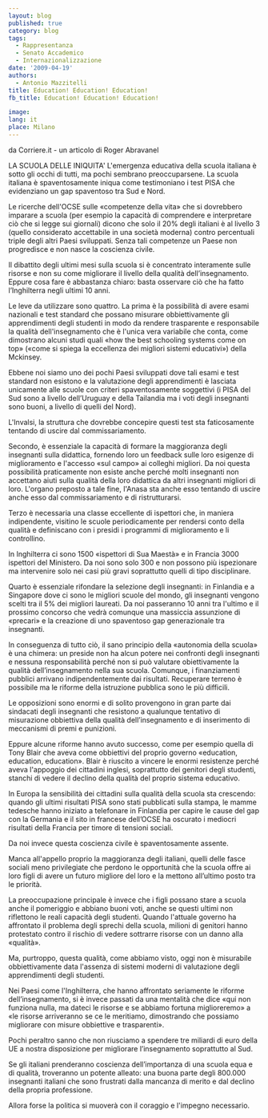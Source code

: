 ```yaml
---
layout: blog
published: true
category: blog
tags:
  - Rappresentanza
  - Senato Accademico
  - Internazionalizzazione
date: '2009-04-19'
authors:
  - Antonio Mazzitelli
title: Education! Education! Education!
fb_title: Education! Education! Education!

image: 
lang: it
place: Milano
---
```


da Corriere.it - un articolo di Roger Abravanel

LA SCUOLA DELLE INIQUITA' L'emergenza educativa della scuola italiana è sotto gli occhi di tutti, ma pochi sembrano preoccuparsene. La scuola italiana è spaventosamente iniqua come testimoniano i test PISA che evidenziano un gap spaventoso tra Sud e Nord.

Le ricerche dell'OCSE sulle «competenze della vita» che si dovrebbero imparare a scuola (per esempio la capacità di comprendere e interpretare ciò che si legge sui giornali) dicono che solo il 20% degli italiani è al livello 3 (quello considerato accettabile in una società moderna) contro percentuali triple degli altri Paesi sviluppati. Senza tali competenze un Paese non progredisce e non nasce la coscienza civile.

Il dibattito degli ultimi mesi sulla scuola si è concentrato interamente sulle risorse e non su come migliorare il livello della qualità dell’insegnamento. Eppure cosa fare è abbastanza chiaro: basta osservare ciò che ha fatto l’Inghilterra negli ultimi 10 anni.

Le leve da utilizzare sono quattro. La prima è la possibilità di avere esami nazionali e test standard che possano misurare obbiettivamente gli apprendimenti degli studenti in modo da rendere trasparente e responsabile la qualità dell'insegnamento che è l'unica vera variabile che conta, come dimostrano alcuni studi quali «how the best schooling systems come on top» («come si spiega la eccellenza dei migliori sistemi educativi») della Mckinsey.

Ebbene noi siamo uno dei pochi Paesi sviluppati dove tali esami e test standard non esistono e la valutazione degli apprendimenti è lasciata unicamente alle scuole con criteri spaventosamente soggettivi (i PISA del Sud sono a livello dell’Uruguay e della Tailandia ma i voti degli insegnanti sono buoni, a livello di quelli del Nord).

L'Invalsi, la struttura che dovrebbe concepire questi test sta faticosamente tentando di uscire dal commissariamento.

Secondo, è essenziale la capacità di formare la maggioranza degli insegnanti sulla didattica, fornendo loro un feedback sulle loro esigenze di miglioramento e l'accesso «sul campo» ai colleghi migliori. Da noi questa possibilità praticamente non esiste anche perché molti insegnanti non accettano aiuti sulla qualità della loro didattica da altri insegnanti migliori di loro. L'organo preposto a tale fine, l'Anasa sta anche esso tentando di uscire anche esso dal commissariamento e di ristrutturarsi.

Terzo è necessaria una classe eccellente di ispettori che, in maniera indipendente, visitino le scuole periodicamente per rendersi conto della qualità e definiscano con i presidi i programmi di miglioramento e li controllino.

In Inghilterra ci sono 1500 «ispettori di Sua Maestà» e in Francia 3000 ispettori del Ministero. Da noi sono solo 300 e non possono più ispezionare ma intervenire solo nei casi più gravi soprattutto quelli di tipo disciplinare.

Quarto è essenziale rifondare la selezione degli insegnanti: in Finlandia e a Singapore dove ci sono le migliori scuole del mondo, gli insegnanti vengono scelti tra il 5% dei migliori laureati. Da noi passeranno 10 anni tra l'ultimo e il prossimo concorso che vedrà comunque una massiccia assunzione di «precari» e la creazione di uno spaventoso gap generazionale tra insegnanti.

In conseguenza di tutto ciò, il sano principio della «autonomia della scuola» è una chimera: un preside non ha alcun potere nei confronti degli insegnanti e nessuna responsabilità perché non si può valutare obiettivamente la qualità dell’insegnamento nella sua scuola. Comunque, i finanziamenti pubblici arrivano indipendentemente dai risultati. Recuperare terreno è possibile ma le riforme della istruzione pubblica sono le più difficili.

Le opposizioni sono enormi e di solito provengono in gran parte dai sindacati degli insegnanti che resistono a qualunque tentativo di misurazione obbiettiva della qualità dell’insegnamento e di inserimento di meccanismi di premi e punizioni.

Eppure alcune riforme hanno avuto successo, come per esempio quella di Tony Blair che aveva come obbiettivi del proprio governo «education, education, education». Blair è riuscito a vincere le enormi resistenze perché aveva l'appoggio dei cittadini inglesi, soprattutto dei genitori degli studenti, stanchi di vedere il declino della qualità del proprio sistema educativo.

In Europa la sensibilità dei cittadini sulla qualità della scuola sta crescendo: quando gli ultimi risultati PISA sono stati pubblicati sulla stampa, le mamme tedesche hanno iniziato a telefonare in Finlandia per capire le cause del gap con la Germania e il sito in francese dell’OCSE ha oscurato i mediocri risultati della Francia per timore di tensioni sociali.

Da noi invece questa coscienza civile è spaventosamente assente.

Manca all'appello proprio la maggioranza degli italiani, quelli delle fasce sociali meno privilegiate che perdono le opportunità che la scuola offre ai loro figli di avere un futuro migliore del loro e la mettono all’ultimo posto tra le priorità.

La preoccupazione principale è invece che i figli possano stare a scuola anche il pomeriggio e abbiano buoni voti, anche se questi ultimi non riflettono le reali capacità degli studenti. Quando l'attuale governo ha affrontato il problema degli sprechi della scuola, milioni di genitori hanno protestato contro il rischio di vedere sottrarre risorse con un danno alla «qualità».

Ma, purtroppo, questa qualità, come abbiamo visto, oggi non è misurabile obbiettivamente data l'assenza di sistemi moderni di valutazione degli apprendimenti degli studenti.

Nei Paesi come l'Inghilterra, che hanno affrontato seriamente le riforme dell’insegnamento, si è invece passati da una mentalità che dice «qui non funziona nulla, ma dateci le risorse e se abbiamo fortuna miglioreremo» a «le risorse arriveranno se ce le meritiamo, dimostrando che possiamo migliorare con misure obbiettive e trasparenti».

Pochi peraltro sanno che non riusciamo a spendere tre miliardi di euro della UE a nostra disposizione per migliorare l’insegnamento soprattutto al Sud.

Se gli italiani prenderanno coscienza dell’importanza di una scuola equa e di qualità, troveranno un potente alleato: una buona parte degli 800.000 insegnanti italiani che sono frustrati dalla mancanza di merito e dal declino della propria professione.

Allora forse la politica si muoverà con il coraggio e l'impegno necessario.
